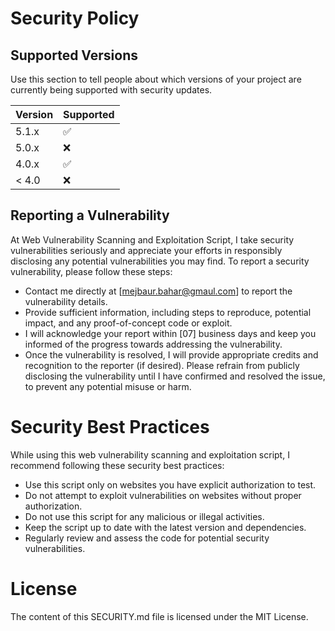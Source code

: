 # Security Policy

## Supported Versions

Use this section to tell people about which versions of your project are
currently being supported with security updates.

| Version | Supported          |
| ------- | ------------------ |
| 5.1.x   | :white_check_mark: |
| 5.0.x   | :x:                |
| 4.0.x   | :white_check_mark: |
| < 4.0   | :x:                |

## Reporting a Vulnerability
At Web Vulnerability Scanning and Exploitation Script, I take security vulnerabilities seriously and appreciate your efforts in responsibly disclosing any potential vulnerabilities you may find. To report a security vulnerability, please follow these steps:

- Contact me directly at [mejbaur.bahar@gmaul.com] to report the vulnerability details.
- Provide sufficient information, including steps to reproduce, potential impact, and any proof-of-concept code or exploit.
- I will acknowledge your report within [07] business days and keep you informed of the progress towards addressing the vulnerability.
- Once the vulnerability is resolved, I will provide appropriate credits and recognition to the reporter (if desired).
Please refrain from publicly disclosing the vulnerability until I have confirmed and resolved the issue, to prevent any potential misuse or harm.

# Security Best Practices
While using this web vulnerability scanning and exploitation script, I recommend following these security best practices:

- Use this script only on websites you have explicit authorization to test.
- Do not attempt to exploit vulnerabilities on websites without proper authorization.
- Do not use this script for any malicious or illegal activities.
- Keep the script up to date with the latest version and dependencies.
- Regularly review and assess the code for potential security vulnerabilities.

# License
The content of this SECURITY.md file is licensed under the MIT License.
